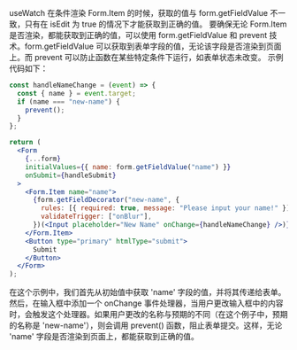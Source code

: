 useWatch 在条件渲染 Form.Item 的时候，获取的值与 form.getFieldValue 不一致，只有在 isEdit 为 true 的情况下才能获取到正确的值。
要确保无论 Form.Item 是否渲染，都能获取到正确的值，可以使用 form.getFieldValue 和 prevent 技术。form.getFieldValue 可以获取到表单字段的值，无论该字段是否渲染到页面上。而 prevent 可以防止函数在某些特定条件下运行，如表单状态未改变。
示例代码如下：

```jsx
const handleNameChange = (event) => {
  const { name } = event.target;
  if (name === "new-name") {
    prevent();
  }
};

return (
  <Form
    {...form}
    initialValues={{ name: form.getFieldValue("name") }}
    onSubmit={handleSubmit}
  >
    <Form.Item name="name">
      {form.getFieldDecorator("new-name", {
        rules: [{ required: true, message: "Please input your name!" }],
        validateTrigger: ["onBlur"],
      })(<Input placeholder="New Name" onChange={handleNameChange} />)}
    </Form.Item>
    <Button type="primary" htmlType="submit">
      Submit
    </Button>
  </Form>
);
```

在这个示例中，我们首先从初始值中获取 'name' 字段的值，并将其传递给表单。然后，在输入框中添加一个 onChange 事件处理器，当用户更改输入框中的内容时，会触发这个处理器。如果用户更改的名称与预期的不同（在这个例子中，预期的名称是 'new-name'），则会调用 prevent() 函数，阻止表单提交。这样，无论 'name' 字段是否渲染到页面上，都能获取到正确的值。
